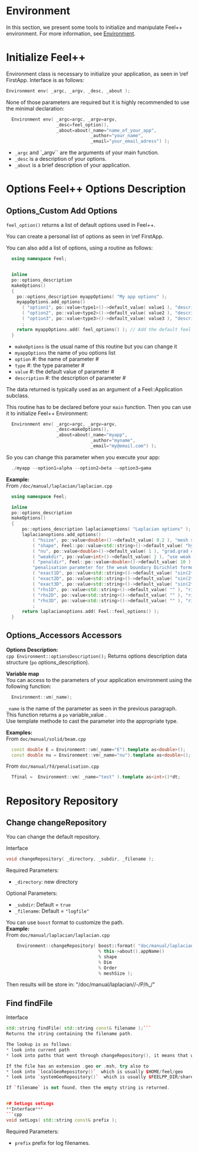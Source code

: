 Environment
===========


In this section, we present some tools to initialize and manipulate Feel++ environment. For more information, see  [Environment](environment.md).

# Initialize Feel++

Environment class is necessary to initialize your application, as seen in \ref FirstApp. Interface is as follows:
```cpp
Environment env( _argc, _argv, _desc, _about );
```
None of those parameters are required but it is highly recommended to use the minimal declaration:
```cpp
  Environment env( _argc=argc, _argv=argv,
                   _desc=feel_option(),
                   _about=about(_name="name_of_your_app",
                                _author="your_name",
                                _email="your_email_adress") );
```

* `_argc` and `_argv`` are the arguments of your main function.
* `_desc` is a description of your options.
* `_about` is a brief description of your application.

# Options Feel++ Options Description
## Options_Custom Add Options
`feel_option()`  returns a list of default options used in Feel++.<br>

You can create a personal list of options as seen in \ref FirstApp.

You can also add a list of options, using a routine as follows:
```cpp
  using namespace Feel;


  inline
  po::options_description
  makeOptions()
  {
    po::options_description myappOptions( "My app options" );
    myappOptions.add_options()
      ( "option1", po::value<type1>()->default_value( value1 ), "description1" )
      ( "option2", po::value<type2>()->default_value( value2 ), "description2" )
      ( "option3", po::value<type3>()->default_value( value3 ), "description3" )
      ;
    return myappOptions.add( feel_options() ); // Add the default feel options to your list
  }
```
* `makeOptions`  is the usual name of this routine but you can change it
* `myappOptions`  the name of you options list
* `option` #: the name of parameter #
* `type` #: the type parameter #
* `value` #: the default value of parameter #
* `description` #: the description of parameter #

The data returned is typically used as an argument of a Feel::Application subclass.

This routine has to be declared before your `main`  function. Then you can use it to initialize Feel++ Environment:
```cpp
  Environment env( _argc=argc, _argv=argv,
                   _desc=makeOptions(),
                   _about=about(_name="myapp",
                                _author="myname",
                                _email="my@email.com") );
```

So you can change this parameter when you execute your app:
```cpp
  ./myapp --option1=alpha --option2=beta --option3=gama
```


**Example:**<br>
From `/doc/manual/laplacian/laplacian.cpp`
```cpp
  using namespace Feel;

  inline
  po::options_description
  makeOptions()
  {
      po::options_description laplacianoptions( "Laplacian options" );
      laplacianoptions.add_options()
          ( "hsize", po::value<double>()->default_value( 0.2 ), "mesh size" )
          ( "shape", Feel::po::value<std::string>()->default_value( "hypercube" ), "shape of the domain (either simplex or hypercube)" )
          ( "nu", po::value<double>()->default_value( 1 ), "grad.grad coefficient" )
          ( "weakdir", po::value<int>()->default_value( 1 ), "use weak Dirichlet condition" )
          ( "penaldir", Feel::po::value<double>()->default_value( 10 ),
          "penalisation parameter for the weak boundary Dirichlet formulation" )
          ( "exact1D", po::value<std::string>()->default_value( "sin(2*Pi*x)" ), "exact 1D solution" )
          ( "exact2D", po::value<std::string>()->default_value( "sin(2*Pi*x)*cos(2*Pi*y)" ), "exact 2D solution" )
          ( "exact3D", po::value<std::string>()->default_value( "sin(2*Pi*x)*cos(2*Pi*y)*cos(2*Pi*z)" ), "exact 3D solution" )
          ( "rhs1D", po::value<std::string>()->default_value( "" ), "right hand side 1D" )
          ( "rhs2D", po::value<std::string>()->default_value( "" ), "right hand side 2D" )
          ( "rhs3D", po::value<std::string>()->default_value( "" ), "right hand side 3D" )
          ;
      return laplacianoptions.add( Feel::feel_options() );
  }
```


## Options_Accessors Accessors
**Options Description:**<br>
```cpp Environment::optionsDescription();```
Returns options description data structure (`po` options_description).<br>


**Variable map**<br>
You can access to the parameters of your application environment using the following function:
```cpp
  Environment::vm(_name);
```
`_name`  is the name of the parameter as seen in the previous paragraph.<br>
This function returns a `po` variable_value .<br>
Use template methode to cast the parameter into the appropriate type.<br>

**Examples:**<br>
From `doc/manual/solid/beam.cpp`
```cpp
  const double E = Environment::vm(_name="E").template as<double>();
  const double nu = Environment::vm(_name="nu").template as<double>();
```
From `doc/manual/fd/penalisation.cpp`
```cpp
  Tfinal =  Environment::vm( _name="test" ).template as<int>()*dt;
```


# Repository Repository
## Change changeRepository
You can change the default repository.

Interface
```cpp
void changeRepository( _directory, _subdir, _filename );
```
Required Parameters:
* `_directory`: new directory

Optional Parameters:
* `_subdir`: Default = `true`
* `_filename`: Default = `"logfile"`

You can use `boost` format to customize the path. <br>
**Example:**<br>
From `doc/manual/laplacian/laplacian.cpp`
```cpp
    Environment::changeRepository( boost::format( "doc/manual/laplacian/%1%/%2%-%3%/P%4%/h_%5%/" )
                                   % this->about().appName()
                                   % shape
                                   % Dim
                                   % Order
                                   % meshSize );
```
Then results will be store in: "/doc/manual/laplacian/<appName>/<shape>-<Dim>/P<Order>/h_<meshSize>/"


## Find findFile

Interface
```cpp
std::string findFile( std::string const& filename );```
Returns the string containing the filename path.

The lookup is as follows:
* look into current path
* look into paths that went through changeRepository(), it means that we look for example into the path from which the executable was run

If the file has an extension .geo or .msh, try also to
* look into `localGeoRepository()`  which is usually $HOME/feel/geo
* look into `systemGeoRepository()`  which is usually $FEELPP_DIR/share/feel/geo

If `filename` is not found, then the empty string is returned.


## SetLogs setLogs
**Interface***
```cpp
void setLogs( std::string const& prefix );
```
Required Parameters:
* `prefix`  prefix for log filenames.
